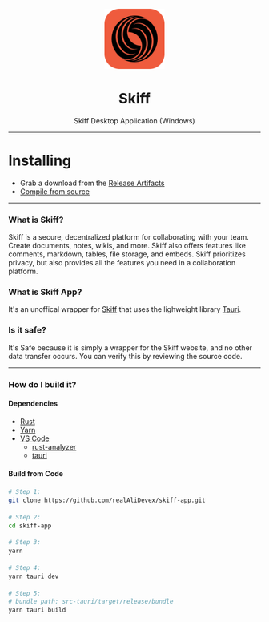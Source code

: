 <p align="center">
  <img width="120" src="./images/Skiff.png" alt="Skiff">
  <h1 align="center">Skiff</h1>
  <p align="center">Skiff Desktop Application (Windows)</p>
</p>

---

# Installing

- Grab a download from the [Release Artifacts](https://github.com/realAliDevex/skiff-app/releases)
- [Compile from source](#dependencies)

---

### What is Skiff?

Skiff is a secure, decentralized platform for collaborating with your team. Create documents, notes, wikis, and more. Skiff also offers features like comments, markdown, tables, file storage, and embeds. Skiff prioritizes privacy, but also provides all the features you need in a collaboration platform.

### What is Skiff App?

It's an unoffical wrapper for [Skiff](https://skiff.com/) that uses the lighweight library [Tauri](https://tauri.app/).

### Is it safe?

It's Safe because it is simply a wrapper for the Skiff website, and no other data transfer occurs. You can verify this by reviewing the source code.

---

### How do I build it?

#### Dependencies

- [Rust](https://www.rust-lang.org/)
- [Yarn](https://yarnpkg.com/)
- [VS Code](https://code.visualstudio.com/)
  - [rust-analyzer](https://marketplace.visualstudio.com/items?itemName=rust-lang.rust-analyzer)
  - [tauri](https://marketplace.visualstudio.com/items?itemName=tauri-apps.tauri-vscode)

#### Build from Code

```bash
# Step 1:
git clone https://github.com/realAliDevex/skiff-app.git

# Step 2:
cd skiff-app

# Step 3:
yarn

# Step 4:
yarn tauri dev

# Step 5:
# bundle path: src-tauri/target/release/bundle
yarn tauri build
```

